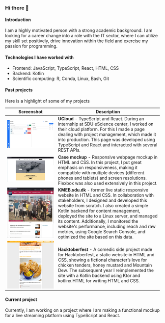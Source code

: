 ### Hi there 👋

#### Introduction

I am a highly motivated person with a strong academic background. I am looking for a career change into a role with the IT sector, where I can utilize my skill set positively, drive innovation within the field and exercise my passion for programming. 

#### Technologies I have worked with

- Frontend: JavaScript, TypeScript, React, HTML, CSS
- Backend: Kotlin
- Scientific computing: R, Conda, Linux, Bash, Git

#### Past projects

Here is a highlight of some of my projects

| Screenshot | Description |
|------------|-------------|
| ![](./image1.png) | **UCloud** - TypeScript and React. During an internship at SDU eScience center, I worked on their cloud platform. For this I made a page dealing with project management, which made it into production. This page was developed using TypeScript and React and interacted with several REST APIs. |
| ![](./image2.png) | **Case mockup** - Responsive webpage mockup in HTML and CSS. In this project, I put great emphasis on responsiveness, making it compatible with multiple devices (different phones and tablets) and screen resolutions. Flexbox was also used extensively in this project. |
| ![](./image3.png) | **KMEB.sdu.dk** - former live static responsive website in HTML and CSS. In collaboration with stakeholders, I designed and developed this website from scratch. I also created a simple Kotlin backend for content management, deployed the site to a Linux server, and managed its content. Additionally, I monitored the website's performance, including reach and raw metrics, using Google Search Console, and optimized the site based on this data. |
| ![](./image4.png) | **Hacktoberfest** - A comedic side project made for Hacktoberfest, a static website in HTML and CSS, showing a fictional character’s love for chicken tenders, honey mustard and Mountain Dew. The subsequent year I reimplemented the site with a Kotlin backend using Ktor and kotlinx.HTML for writing HTML and CSS. |

#### Current project

Currently, I am working on a project where I am making a functional mockup for a live streaming platform using TypeScript and React.
